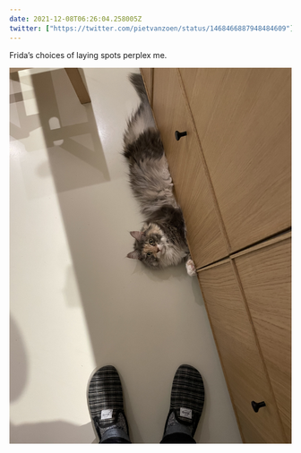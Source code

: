 ```yaml
---
date: 2021-12-08T06:26:04.258005Z
twitter: ["https://twitter.com/pietvanzoen/status/1468466887948484609"]
---
```

Frida’s choices of laying spots perplex me. 

![](/media/AD6B9730-ADB2-44C9-9AA3-CBE5F0D8887F.jpeg)
